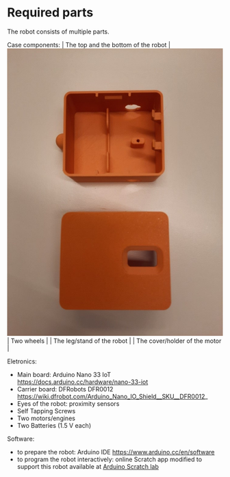 # Required parts

The robot consists of multiple parts.

Case components:
| The top and the bottom of the robot |  ![top](/doc/pictures/image16.jpg)
| Two wheels | 
| The leg/stand of the robot |
| The cover/holder of the motor |


Eletronics:
* Main board: Arduino Nano 33 IoT  https://docs.arduino.cc/hardware/nano-33-iot 
* Carrier board: DFRobots DFR0012 https://wiki.dfrobot.com/Arduino_Nano_IO_Shield__SKU__DFR0012_
* Eyes of the robot: proximity sensors
* Self Tapping Screws
* Two motors/engines
* Two Batteries (1.5 V each)

Software:
* to prepare the robot: Arduino IDE https://www.arduino.cc/en/software  
* to program the robot interactively: online Scratch app modified to support this robot available at [Arduino Scratch lab](https://labs-scratch.arduino.cc/)
